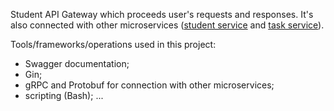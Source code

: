 Student API Gateway which proceeds user's requests and responses. It's also connected with other microservices ([student service](https://github.com/komron-dev/student_service) and [task service](https://github.com/komron-dev/student_service)). 

Tools/frameworks/operations used in this project:
- Swagger documentation;
- Gin;
- gRPC and Protobuf for connection with other microservices;
- scripting (Bash);
...

